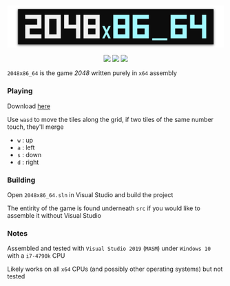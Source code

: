 <p align="center">
  <img src="img/banner.png">
</p>
<p align="center">
  <img src=https://img.shields.io/github/issues-closed-raw/QFSW/2048x86_64.svg?color=51c414>
  <img src=https://img.shields.io/github/issues-raw/QFSW/2048x86_64.svg?color=c41414&style=popout>
  <img src=https://img.shields.io/github/downloads/QFSW/2048x86_64/total.svg>
</p>

`2048x86_64` is the game _2048_ written purely in `x64` assembly

### Playing

Download [here](https://github.com/QFSW/2048x86_64/releases)

Use `wasd` to move the tiles along the grid, if two tiles of the same number touch, they'll merge
 - `w` : up
 - `a` : left
 - `s` : down
 - `d` : right

### Building
Open `2048x86_64.sln` in Visual Studio and build the project

The entirity of the game is found underneath `src` if you would like to assemble it without Visual Studio

### Notes
Assembled and tested with `Visual Studio 2019` (`MASM`) under `Windows 10` with a `i7-4790k` CPU

Likely works on all `x64` CPUs (and possibly other operating systems) but not tested
